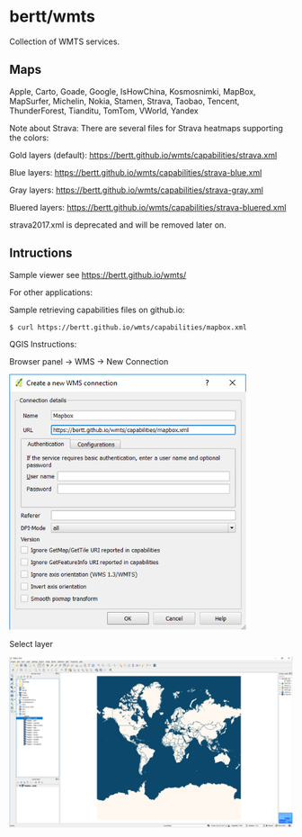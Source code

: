 # bertt/wmts

Collection of WMTS services. 

## Maps

Apple, Carto, Goade, Google, IsHowChina, Kosmosnimki, MapBox, MapSurfer, Michelin, Nokia, Stamen, Strava, Taobao, Tencent, ThunderForest, Tianditu, TomTom, VWorld, Yandex

Note about Strava: There are several files for Strava heatmaps supporting the colors:

Gold layers (default): https://bertt.github.io/wmts/capabilities/strava.xml

Blue layers: https://bertt.github.io/wmts/capabilities/strava-blue.xml

Gray layers: https://bertt.github.io/wmts/capabilities/strava-gray.xml

Bluered layers: https://bertt.github.io/wmts/capabilities/strava-bluered.xml

strava2017.xml is deprecated and will be removed later on.

## Intructions
Sample viewer see <a href="https://bertt.github.io/wmts/">https://bertt.github.io/wmts/</a>

For other applications: 

Sample retrieving capabilities files on github.io:

```
$ curl https://bertt.github.io/wmts/capabilities/mapbox.xml
```

QGIS Instructions:

Browser panel -> WMS -> New Connection

<img src="add-connection.png">

Select layer

<img src="add-layer.png">



